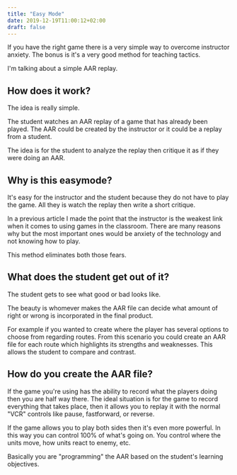 ```yaml
---
title: "Easy Mode"
date: 2019-12-19T11:00:12+02:00
draft: false
---
```

If you have the right game there is a very simple way to overcome instructor anxiety.  The bonus is it's a very good method for teaching tactics.

I'm talking about a simple AAR replay.

## How does it work?
The idea is really simple.

The student watches an AAR replay of a game that has already been played.  The AAR could be created by the instructor or it could be a replay from a student.

The idea is for the student to analyze the replay then critique it as if they were doing an AAR.

## Why is this easymode?
It's easy for the instructor and the student because they do not have to play the game.  All they is watch the replay then write a short critique.

In a previous article I made the point that the instructor is the weakest link when it comes to using games in the classroom.  There are many reasons why but the most important ones would be anxiety of the technology and not knowing how to play.

This method eliminates both those fears.  

## What does the student get out of it?
The student gets to see what good or bad looks like.

The beauty is whomever makes the AAR file can decide what amount of right or wrong is incorporated in the final product.  

For example if you wanted to create where the player has several options to choose from regarding routes.  From this scenario you could create an AAR file for each route which highlights its strengths and weaknesses.  This allows the student to compare and contrast.

## How do you create the AAR file?
If the game you're using has the ability to record what the players doing then you are half way there.  The ideal situation is for the game to record everything that takes place, then it allows you to replay it with the normal "VCR" controls like pause, fastforward, or reverse.

If the game allows you to play both sides then it's even more powerful.  In this way you can control 100% of what's going on.  You control where the units move, how units react to enemy, etc.

Basically you are "programming" the AAR based on the student's learning objectives.
